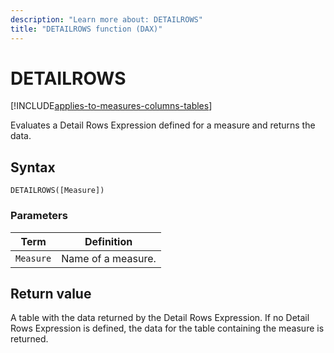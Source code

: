 ```yaml
---
description: "Learn more about: DETAILROWS"
title: "DETAILROWS function (DAX)"
---
```

# DETAILROWS

[!INCLUDE[applies-to-measures-columns-tables](includes/applies-to-measures-columns-tables.md)]

Evaluates a Detail Rows Expression defined for a measure and returns the data.

## Syntax

```dax
DETAILROWS([Measure])
```

### Parameters

|Term|Definition|
|--------|--------------|
|`Measure`|Name of a measure.|

## Return value

A table with the data returned by the Detail Rows Expression. If no Detail Rows Expression is defined, the data for the table containing the measure is returned.
